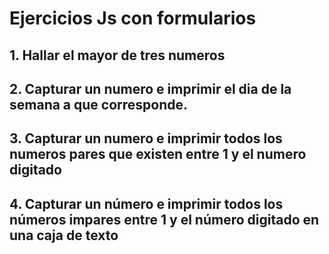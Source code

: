 # Ejercicios Js con formularios

## 1. Hallar el mayor de tres numeros

## 2. Capturar un numero e imprimir el dia de la semana a que corresponde.

## 3. Capturar un numero e imprimir todos los numeros pares que existen entre 1 y el numero digitado

## 4. Capturar un número e imprimir todos los números impares entre 1 y el número digitado en una caja de texto